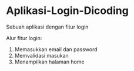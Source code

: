 # Aplikasi-Login-Dicoding
Sebuah aplikasi dengan fitur login 

Alur fitur login:
1. Memasukkan email dan password
2. Memvalidasi masukan
3. Menampilkan halaman home
